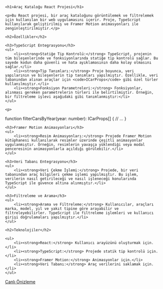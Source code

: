     <h1>Araç Kataloğu React Projesi</h1>
    
    <p>Bu React projesi, bir araç kataloğunu görüntülemek ve filtrelemek için kullanılan bir web uygulamasını içerir. Proje, TypeScript kullanılarak geliştirilmiş ve Framer Motion animasyonları ile zenginleştirilmiştir.</p>
    
    <h2>Özellikler</h2>
    
    <h3>TypeScript Entegrasyonu</h3>
    <ul>
        <li><strong>Statiğe Tip Kontrolü:</strong> TypeScript, projenin tüm bileşenlerinde ve fonksiyonlarında statiğe tip kontrolü sağlar. Bu sayede kodun daha güvenli ve hata ayıklamasının daha kolay olmasını sağlar.</li>
        <li><strong>Tip Tanımları:</strong> Proje boyunca, veri yapılarının ve bileşenlerin tip tanımları yapılmıştır. Özellikle, veri tabanından alınan araçlar için <code>ICarProps</code> gibi özel türler kullanılmıştır.</li>
        <li><strong>Fonksiyon Parametreleri:</strong> Fonksiyonlar, alınması gereken parametrelerin türleri ile belirtilmiştir. Örneğin, bir filtreleme işlevi aşağıdaki gibi tanımlanmıştır:</li>
    </ul>
    
    <p>
function filterCarsByYear(year: number): ICarProps[] {
  // ...
}
    </p>
    
    <h3>Framer Motion Animasyonları</h3>
    <ul>
        <li><strong>Resim Animasyonları:</strong> Projede Framer Motion kütüphanesi kullanılarak resimler üzerinde çeşitli animasyonlar uygulanmıştır. Örneğin, resimlerin yavaşça yüklendiği veya modal penceresinin animasyonlarla açıldığı görülebilir.</li>
    </ul>
    
    <h3>Veri Tabanı Entegrasyonu</h3>
    <ul>
        <li><strong>Veri Çekme İşlemi:</strong> Projede, bir veri tabanından araç bilgileri çekme işlemi yapılmıştır. Bu işlem, verilerin nasıl getirileceği ve nasıl işleneceği konularında TypeScript ile güvence altına alınmıştır.</li>
    </ul>
    
    <h3>Filtreleme ve Arama</h3>
    <ul>
        <li><strong>Arama ve Filtreleme:</strong> Kullanıcılar, araçları marka, model, yıl ve yakıt tipine göre arayabilir ve filtreleyebilirler. TypeScript ile filtreleme işlemleri ve kullanıcı girişi doğrulamaları yapılmıştır.</li>
    </ul>
    
    <h2>Teknolojiler</h2>
    
    <ul>
        <li><strong>React:</strong> Kullanıcı arayüzünü oluşturmak için.</li>
        <li><strong>TypeScript:</strong> Projede statik tip kontrolü için.</li>
        <li><strong>Framer Motion:</strong> Animasyonlar için.</li>
        <li><strong>Veri Tabanı:</strong> Araç verilerini saklamak için.</li>
    </ul>

<a href="">Canlı Önizleme</a>
<img src=""/>

    

